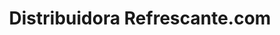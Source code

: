 ---
title: "Distribuidora Refrescante.com"
url: /caracas/distribuidora-refrescante-com/
shop: Spirituosen
---